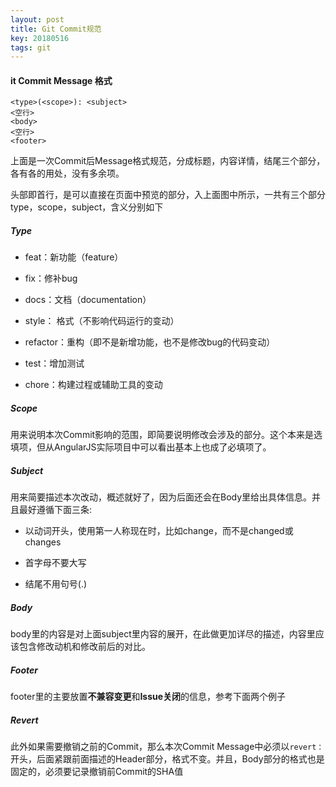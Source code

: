 ```yaml
---
layout: post
title: Git Commit规范
key: 20180516
tags: git
---
```

#### it Commit Message 格式

```
<type>(<scope>): <subject>
<空行>
<body>
<空行>
<footer>
```

上面是一次Commit后Message格式规范，分成标题，内容详情，结尾三个部分，各有各的用处，没有多余项。

头部即首行，是可以直接在页面中预览的部分，入上面图中所示，一共有三个部分type，scope，subject，含义分别如下

##### Type

* feat：新功能（feature）

* fix：修补bug

* docs：文档（documentation）

* style： 格式（不影响代码运行的变动）

* refactor：重构（即不是新增功能，也不是修改bug的代码变动）

* test：增加测试

* chore：构建过程或辅助工具的变动

##### Scope

用来说明本次Commit影响的范围，即简要说明修改会涉及的部分。这个本来是选填项，但从AngularJS实际项目中可以看出基本上也成了必填项了。

##### Subject

用来简要描述本次改动，概述就好了，因为后面还会在Body里给出具体信息。并且最好遵循下面三条:

* 以动词开头，使用第一人称现在时，比如change，而不是changed或changes

* 首字母不要大写

* 结尾不用句号(.)

##### Body

body里的内容是对上面subject里内容的展开，在此做更加详尽的描述，内容里应该包含修改动机和修改前后的对比。

##### Footer

footer里的主要放置**不兼容变更**和**Issue关闭**的信息，参考下面两个例子

##### Revert

此外如果需要撤销之前的Commit，那么本次Commit Message中必须以`revert：`开头，后面紧跟前面描述的Header部分，格式不变。并且，Body部分的格式也是固定的，必须要记录撤销前Commit的SHA值
